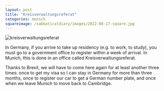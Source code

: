 ```yaml
---
layout: post
title: "Kreisverwaltungsreferat"
categories: munich
squareimage: /sabbaticaldiary/images/2022-08-17-square.jpg
---
```

<img src="/sabbaticaldiary/images/2022-08-17.jpg" alt="kreisverwaltungsreferat" class="center">

In Germany, if you arrive to take up residency (e.g. to work, to study), you must go to a government office to register within a week of arrival. In Munich, this is done in an office called Kreisverwaltungsreferat. 

Thanks to Brexit, we will have to come here again for at least another three times: once to get my visa so I can stay in Germany for more than three months, once to register our car to get a German number plate, and once when we leave Munich to move back to Cambridge.